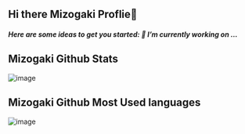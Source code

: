 
## Hi there Mizogaki Proflie👋
##### Here are some ideas to get you started: 🔭 I’m currently working on ...

## Mizogaki Github Stats
![image](https://github-readme-stats.vercel.app/api?username=Mizogaki&count_private=true&show_icons=true&title_color=fff&icon_color=79ff97&text_color=9f9f9f&bg_color=151515&=anuraghazra&include_all_commits=true&hide=contribs,prs&hide_title=true)

## Mizogaki Github Most Used languages
![image](https://github-readme-stats.vercel.app/api/top-langs/?username=Mizogaki&layout=compact&&show_icons=true&title_color=fff&icon_color=79ff97&text_color=9f9f9f&bg_color=151515&=anuraghazra&include_all_commits=true&langs_count=4&hide_title=true)






